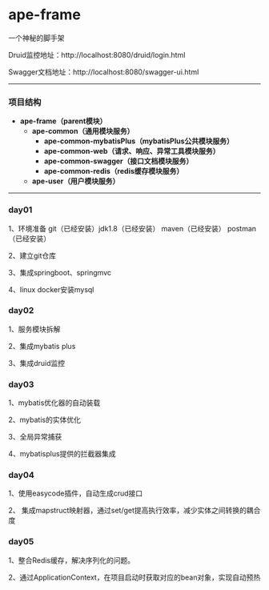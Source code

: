 # ape-frame

一个神秘的脚手架

Druid监控地址：http://localhost:8080/druid/login.html

Swagger文档地址：http://localhost:8080/swagger-ui.html

------

### 项目结构

- **ape-frame（parent模块）**
  - **ape-common（通用模块服务）**
    - **ape-common-mybatisPlus（mybatisPlus公共模块服务）**
    - **ape-common-web（请求、响应、异常工具模块服务）**
    - **ape-common-swagger（接口文档模块服务）**
    - **ape-common-redis（redis缓存模块服务）**
  - **ape-user（用户模块服务）**

------

### day01

1、环境准备 git（已经安装）jdk1.8（已经安装） maven（已经安装） postman（已经安装） 

2、建立git仓库 

3、集成springboot、springmvc 

4、linux docker安装mysql

### day02

1、服务模块拆解 

2、集成mybatis plus 

3、集成druid监控 

### day03

1、mybatis优化器的自动装载 

2、mybatis的实体优化 

3、全局异常捕获 

4、mybatisplus提供的拦截器集成

### day04

1、使用easycode插件，自动生成crud接口

2、 集成mapstruct映射器，通过set/get提高执行效率，减少实体之间转换的耦合度

### day05

1、整合Redis缓存，解决序列化的问题。

2、通过ApplicationContext，在项目启动时获取对应的bean对象，实现自动预热
